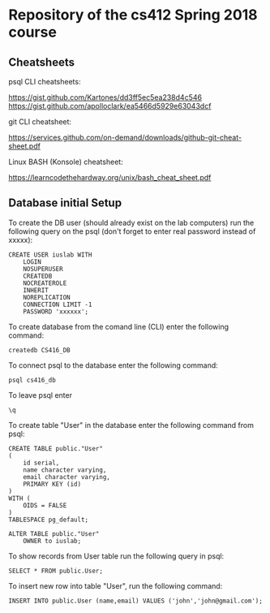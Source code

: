 # Repository of the cs412 Spring 2018 course

## Cheatsheets

psql CLI cheatsheets:

https://gist.github.com/Kartones/dd3ff5ec5ea238d4c546
https://gist.github.com/apolloclark/ea5466d5929e63043dcf

git CLI cheatsheet:

https://services.github.com/on-demand/downloads/github-git-cheat-sheet.pdf

Linux BASH (Konsole) cheatsheet:

https://learncodethehardway.org/unix/bash_cheat_sheet.pdf

## Database initial Setup

To create the DB user (should already exist on the lab computers) run the following query on the psql (don't forget to enter real password instead of xxxxx):

```
CREATE USER iuslab WITH
	LOGIN
	NOSUPERUSER
	CREATEDB
	NOCREATEROLE
	INHERIT
	NOREPLICATION
	CONNECTION LIMIT -1
	PASSWORD 'xxxxxx';
```

To create database from the comand line (CLI) enter the following command:

```
createdb CS416_DB
```

To connect psql to the database enter the following command:

```
psql cs416_db
```

To leave psql enter

```
\q
```

To create table "User" in the database enter the following command from psql:

```
CREATE TABLE public."User"
(
    id serial,
    name character varying,
    email character varying,
    PRIMARY KEY (id)
)
WITH (
    OIDS = FALSE
)
TABLESPACE pg_default;

ALTER TABLE public."User"
    OWNER to iuslab;
```

To show records from User table run the following query in psql:

```
SELECT * FROM public.User;
```

To insert new row into table "User", run the following command:

```
INSERT INTO public.User (name,email) VALUES ('john','john@gmail.com');
```
